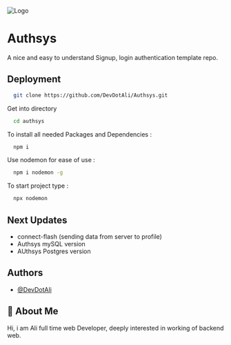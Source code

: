 
![Logo](https://cdn.discordapp.com/attachments/1289916763126890625/1289933840118186004/Authsys.PNG?ex=66faa001&is=66f94e81&hm=e57439076aa446f8ae8f1d121b6aadc0a2ef58da76149b9c35d4338e48f80891&)


# Authsys

A nice and easy to understand Signup, login authentication template repo.

## Deployment


```bash
  git clone https://github.com/DevDotAli/Authsys.git
```
Get into directory

```bash
  cd authsys
```
To install all needed Packages and Dependencies :
```bash
  npm i
```
Use nodemon for ease of use : 
```bash
  npm i nodemon -g
```
To start project type : 
```bash
  npx nodemon
```
## Next Updates

-  connect-flash (sending data from server to profile)
-  Authsys mySQL version
-  AUthsys Postgres version

## Authors

- [@DevDotAli](https://github.com/DevDotAli)


## 🚀 About Me

Hi, i am Ali full time web Developer, deeply interested in working of backend web.

